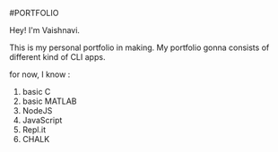 #PORTFOLIO

Hey! I'm Vaishnavi.

This is my personal portfolio in making.
My portfolio gonna consists of different kind of CLI apps.

for now, I know :
1. basic C
1. basic MATLAB
1. NodeJS
1. JavaScript
1. Repl.it
1. CHALK
